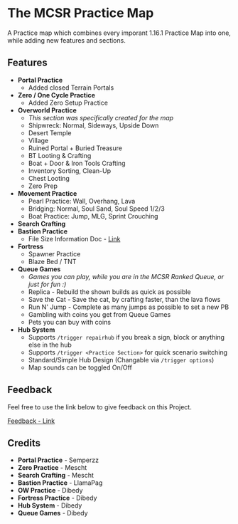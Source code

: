 # The MCSR Practice Map

A Practice map which combines every imporant 1.16.1 Practice Map into one, while adding new features and sections.

## Features
- **Portal Practice**
  - Added closed Terrain Portals
- **Zero / One Cycle Practice**
  - Added Zero Setup Practice
- **Overworld Practice**
  - *This section was specifically created for the map*
  - Shipwreck: Normal, Sideways, Upside Down
  - Desert Temple
  - Village
  - Ruined Portal + Buried Treasure
  - BT Looting & Crafting
  - Boat + Door & Iron Tools Crafting
  - Inventory Sorting, Clean-Up
  - Chest Looting
  - Zero Prep
- **Movement Practice**
  - Pearl Practice: Wall, Overhang, Lava
  - Bridging: Normal, Soul Sand, Soul Speed 1/2/3
  - Boat Practice: Jump, MLG, Sprint Crouching
- **Search Crafting**
- **Bastion Practice**
  - File Size Information Doc - [Link](https://docs.google.com/document/d/1Rwwi_wdfORUhWOdMs_ivI2N-IlWQMbfT3lh6bnO-8KA/edit?usp=sharing)
- **Fortress** 
  - Spawner Practice
  - Blaze Bed / TNT
- **Queue Games**
  - *Games you can play, while you are in the MCSR Ranked Queue, or just for fun :)*
  - Replica - Rebuild the shown builds as quick as possible
  - Save the Cat - Save the cat, by crafting faster, than the lava flows
  - Run N' Jump - Complete as many jumps as possible to set a new PB
  - Gambling with coins you get from Queue Games
  - Pets you can buy with coins
- **Hub System**
  - Supports `/trigger repairhub` if you break a sign, block or anything else in the hub
  - Supports `/trigger <Practice Section>` for quick scenario switching
  - Standard/Simple Hub Design (Changable via `/trigger options`)
  - Map sounds can be toggled On/Off

## Feedback
Feel free to use the link below to give feedback on this Project. 

[Feedback - Link](https://www.surveymonkey.com/r/YTMFP3J)

## Credits
- **Portal Practice** - Semperzz
- **Zero Practice** - Mescht
- **Search Crafting** - Mescht
- **Bastion Practice** - LlamaPag
- **OW Practice** - Dibedy
- **Fortress Practice** - Dibedy
- **Hub System** - Dibedy
- **Queue Games** - Dibedy
